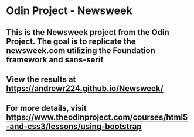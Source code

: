 # Odin Project - Newsweek

## This is the Newsweek project from the Odin Project. The goal is to replicate the newsweek.com utilizing the Foundation framework and sans-serif

## View the results at https://andrewr224.github.io/Newsweek/

## For more details, visit https://www.theodinproject.com/courses/html5-and-css3/lessons/using-bootstrap
